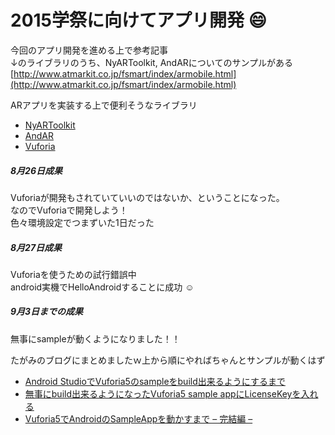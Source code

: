 # 2015学祭に向けてアプリ開発 :smile:

今回のアプリ開発を進める上で参考記事  
↓のライブラリのうち、NyARToolkit, AndARについてのサンプルがある  
[http://www.atmarkit.co.jp/fsmart/index/armobile.html](http://www.atmarkit.co.jp/fsmart/index/armobile.html)

ARアプリを実装する上で便利そうなライブラリ
- [NyARToolkit](http://nyatla.jp/nyartoolkit/wp/)
- [AndAR](https://code.google.com/p/andar/) 
- [Vuforia](https://developer.vuforia.com/) 


##### 8月26日成果  
Vuforiaが開発もされていていいのではないか、ということになった。  
なのでVuforiaで開発しよう！  
色々環境設定でつまずいた1日だった  

##### 8月27日成果
Vuforiaを使うための試行錯誤中  
android実機でHelloAndroidすることに成功 :relaxed:  

##### 9月3日までの成果
無事にsampleが動くようになりました！！

たがみのブログにまとめましたｗ上から順にやればちゃんとサンプルが動くはず
- [Android StudioでVuforia5のsampleをbuild出来るようにするまで](http://tagamidaiki.com/android-studio-vuforia-sample-build/)
- [無事にbuild出来るようになったVuforia5 sample appにLicenseKeyを入れる](http://tagamidaiki.com/how-to-insert-licensekey-into-vuforia5-sample-app/)
- [Vuforia5でAndroidのSampleAppを動かすまで – 完結編 –](http://tagamidaiki.com/the-end-of-vuforia5-sample-apps-road/)
